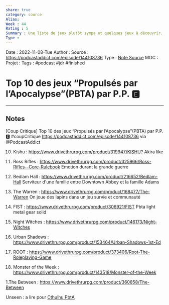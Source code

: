 ```yaml
---
share: true 
category: source
Alias:
Week : 44
Rating : 5
Summary : Une liste de jeux plutôt sympa et quelques jeux à découvrir.
Type : 
---
```

Date : 2022-11-08-Tue
Author :
Source : https://podcastaddict.com/episode/144108736 
Type : [Note Source](Note%20Source)
MOC :
Projet : 
Tags : #podcast #jdr #finished 

# Top 10 des jeux “Propulsés par l’Apocalypse”(PBTA) par P.P.  🅴


***

## Notes

[Coup Critique] Top 10 des jeux “Propulsés par l’Apocalypse”(PBTA) par P.P.  🅴 #coupCritique 
https://podcastaddict.com/episode/144108736 via @PodcastAddict

10. Kishu : https://www.drivethrurpg.com/product/319947/KISHU? 
Akira like

9. Ross Rifles : https://www.drivethrurpg.com/product/325966/Ross-Rifles--Core-Rulebook 
Emotion durant la grande guerre


8. Bedlam Hall : https://www.drivethrurpg.com/product/216652/Bedlam-Hall 
Serviteur d'une famille entre Downtown Abbey et la famille Adams


7. The Warren : https://www.drivethrurpg.com/product/168477/The-Warren 
On joue des lapins dans un jeu survie et communauté

6. FIST : https://www.drivethrurpg.com/product/306921/FIST 
Pbta light metal gear solid 

5. Night Witches : https://www.drivethrurpg.com/product/146173/Night-Witches 

4. Urban Shadows : https://www.drivethrurpg.com/product/153464/Urban-Shadows-1st-Ed 

3. ROOT : https://www.drivethrurpg.com/product/373406/Root-The-Roleplaying-Game 

2. Monster of the Week : https://www.drivethrurpg.com/product/143518/Monster-of-the-Week 

1.The Between : https://www.drivethrurpg.com/product/360858/The-Between

Unseen : a lire pour [Cthulhu PbtA](Cthulhu%20PbtA)